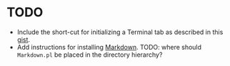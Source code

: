 TODO
====

* Include the short-cut for initializing a Terminal tab as described in this
  [gist](https://gist.github.com/2759506).
* Add instructions for installing
  [Markdown](http://daringfireball.net/projects/markdown/).
  TODO: where should `Markdown.pl` be placed in the directory hierarchy?
